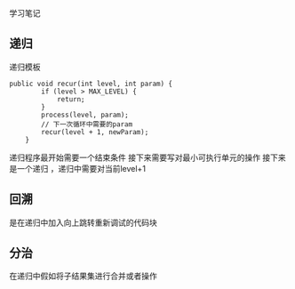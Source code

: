 学习笔记
## 递归
递归模板
```
public void recur(int level, int param) {
        if (level > MAX_LEVEL) {
            return;
        }
        process(level, param);
        // 下一次循环中需要的param
        recur(level + 1, newParam);
    }
```
递归程序最开始需要一个结束条件
接下来需要写对最小可执行单元的操作
接下来是一个递归 ，递归中需要对当前level+1

## 回溯 
是在递归中加入向上跳转重新调试的代码块

## 分治
在递归中假如将子结果集进行合并或者操作
